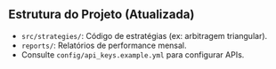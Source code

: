 
## Estrutura do Projeto (Atualizada)
- `src/strategies/`: Código de estratégias (ex: arbitragem triangular).
- `reports/`: Relatórios de performance mensal.
- Consulte `config/api_keys.example.yml` para configurar APIs.
